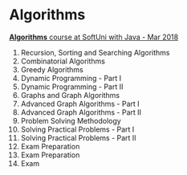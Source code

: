 # Algorithms

[**Algorithms** course at SoftUni with Java - Mar 2018](https://softuni.bg/trainings/1907/algorithms-march-2018)

1. Recursion, Sorting and Searching Algorithms
1. Combinatorial Algorithms
1. Greedy Algorithms
1. Dynamic Programming - Part I
1. Dynamic Programming - Part II
1. Graphs and Graph Algorithms
1. Advanced Graph Algorithms - Part I
1. Advanced Graph Algorithms - Part II
1. Problem Solving Methodology
1. Solving Practical Problems - Part I
1. Solving Practical Problems - Part II
1. Exam Preparation
1. Exam Preparation
1. Exam

